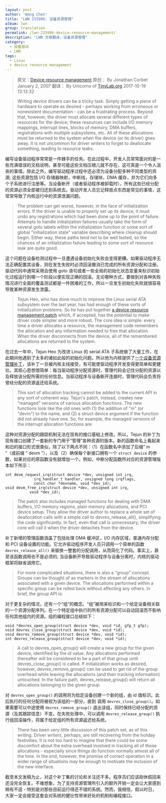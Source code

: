 ```yaml
---
layout: post
author: 'Wang Chen'
title: "LWN 215996: 设备资源管理"
album: lwn
group: translation
permalink: /lwn-215996-device-resource-management/
description: "LWN 文章翻译，设备资源管理"
category:
  - 设备驱动
  - LWN
tags:
  - Linux
  - device resource management
---
```


> 原文：[Device resource management](https://lwn.net/Articles/215996/)
> 原创：
>      By Jonathan Corbet
>      January 2, 2007
> 翻译：
>      By Unicornx of [TinyLab.org][1]
>      2017-10-19 13:13:32

> Writing device drivers can be a tricky task. Simply getting a piece of hardware to operate as desired - perhaps working from erroneous or nonexistent documentation - can be a frustrating process. Beyond that, however, the driver must allocate several different types of resources for the device; these resources can include I/O memory mappings, interrupt lines, blocks of memory, DMA buffers, registrations with multiple subsystems, etc. All of these allocations must be returned to the system when the device (or its driver) goes away. It is not uncommon for driver writers to forget to deallocate something, leading to resource leaks.

编写设备驱动程序常常是一件棘手的任务。在此过程中，开发人员常常面对的是一些充满错误的文档说明，甚至可能这些文档压根儿就不存在，这可真是一个令人沮丧的事情。除此之外，编写驱动程序过程中还必须为设备分配多种不同类型的资源; 这些资源包括 I/O 存储器映射，中断线，存储块，DMA 缓存，并为它们向多个子系统进行注册等。当设备断开（或者驱动程序被卸载时），所有这些已经分配的资源必须全部被归还到系统去。驱动开发人员忘记释放点东西是常见的事情，这常常导致了内核运行中的资源泄漏问题。
 
> The problem can get worse, however, in the face of initialization errors. If the driver is unable to properly set up its device, it must undo any registrations which had been done up to the point of failure. Attempts to handle initialization failures usually take the form of several goto labels within the initialization function or some sort of global "initialization state" variable describing where cleanup should begin. Either way, these paths tend not to be well tested, so the chances of an initialization failure leading to some sort of resource leak are quite good.

这个问题在设备检测过程中一旦遭遇设备初始化失败会变得更糟。如果驱动程序无法正确配置其设备，则在发生失败时必须回滚撤消已完成的所有资源分配和注册。驱动代码中通常采用会使用 goto 语句或者一些全局的初始化状态变量来标识初始化过程运行到哪一个阶段以便实现正确的回滚。无论哪种方式，要做到对各种失败情况进行全面的覆盖测试都是一件困难的工作，所以一旦发生初始化失败就很容易导致某种资源发生泄露。
 
> Tejun Heo, who has done much to improve the Linux serial ATA subsystem over the last year, has had enough of these sorts of initialization problems. So he has put together [a device resource management patch](http://lwn.net/Articles/215861/) which, if accepted, has the potential to make driver code simpler and more robust. The core idea is simple: every time a driver allocates a resource, the management code remembers the allocation and any information needed to free that allocation. When the driver disconnects from the device, all of the remembered allocations are returned to the system.

在过去一年中，Tejun Heo 为改进 Linux 的 serial  ATA 子系统做了大量工作，在此期间他遇到了太多的诸如此般的初始化问题。所以他为内核提供了[一个设备资源管理补丁](http://lwn.net/Articles/215861/)，该补丁一旦被内核主线接受，有可能使驱动程序开发变得更简单和更健壮。其核心思想很简单：每当驱动程序分配资源时，管理代码会记住分配的资源以及释放该分配所需的任何信息。当驱动程序与设备断开连接时，管理代码会负责将曾经分配的资源返还给系统。
 
> This sort of allocation tracking cannot be added to the current API in any sort of coherent way. Tejun's patch, instead, creates new "managed" versions of various allocation functions. The new functions look like the old ones with (1) the addition of "m" (or "devm") to the name, and (2) a struct device argument if the function did not already have one. So, for example, the managed versions of the interrupt allocation functions are:

这种对资源分配的跟踪机制无法在现有的接口基础上修改。所以，Tejun 的补丁为现有接口创建了一套新的专门用于“管理”各种资源的版本。新的函数命名上看起来和旧的接口形式很类似，除了以下两点不同：（1）在函数名中添加了后缀“ m ”（或前缀 “ devm ”），以及（2）确保每个新接口拥有一个 `struct device` 的参数，如果对应的原函数没有就增加一个。例如，中断分配函数所对应的资源管理版本如下所示：
 
	int devm_request_irq(struct device *dev, unsigned int irq,
			     irq_handler_t handler, unsigned long irqflags,
			     const char *devname, void *dev_id);
	void devm_free_irq(struct device *dev, unsigned int irq, 
			   void *dev_id);
 
> The patch also includes managed functions for dealing with DMA buffers, I/O memory regions, plain memory allocations, and PCI device setup. They allow the driver author to replace a whole set of deallocation calls with a simple call to devres_release_all(), simplifying the code significantly. In fact, even that call is unnecessary; the driver core will call it when the driver detaches from the device.

补丁新增的管理函数涵盖了包括处理 DMA 缓冲区，I/O 内存区域，普通内存分配和 PCI 设备设置的功能。它允许驱动程序开发人员只调用一个简单的函数 `devres_release_all()` 来替换一整套的分配调用，从而简化了代码。事实上，甚至该函数调用也不是必须的; 当设备断开导致驱动程序与设备分离时，内核的驱动框架将缺省调用它。
 
> For more complicated situations, there is also a "group" concept. Groups can be thought of as markers in the stream of allocations associated with a given device. The allocations performed within a specific group can be rolled back without affecting any others. In brief, the group API is:

对于更复杂的情况，还有一个“组”的概念。“组”被用来标识和一个给定设备相关联的一个资源分配序列。在一个特定组中执行的所有资源分配可以自动回滚而不影响任何其他组内的资源。组的编程接口总结如下：

	void *devres_open_group(struct device *dev, void *id, gfp_t gfp);
	void devres_close_group(struct device *dev, void *id);
	void devres_remove_group(struct device *dev, void *id);
	int devres_release_group(struct device *dev, void *id);
 
> A call to devres_open_group() will create a new group for the given device, identified by the id value. Any allocations performed thereafter will be considered to be a part of that group until devres_close_group() is called. If initialization works as desired, however, devres_remove_group() can be used to get rid of the group overhead while leaving the allocations (and their tracking information) untouched. In the failure path, devres_release_group() will return all allocations belonging to the given group.

对 `devres_open_group()` 的调用将为给定设备创建一个新的组，由 id 值标识。此后执行的任何分配将被视为该组的一部分，直到 调用 `devres_close_group()`。如果需要可以中途使用 `devres_remove_group()` 退出该组，同时保持已经分配的资源（及其跟踪信息）不变。在失败处理中，可以调用 `devres_release_group()` 执行组回滚操作，将属于给定组的所有资源返还给系统。
 
> There has been very little discussion of this patch set, as of this writing. Driver writers, perhaps, are still recovering from the holiday festivities. It is not too hard to imagine that there could be some discomfort about the extra overhead involved in tracking all of those allocations - especially since things do function normally almost all of the time. In the end, however, the promise of correct operation in a wider range of situations may be enough to motivate the inclusion of the new interface.

截至本文发稿为止，对这个补丁集的讨论和关注还不多。程序员们应该刚休假回来还没完全恢复。不难想象，为了支持资源管理所引入的额外开销一定会让大家感到稍有不适 - 特别是对那些目前运行得还不错的系统。然而，我相信，假以时日，大家一定会接受这套会对系统的健壮性带来好处的机制和编程接口。

[1]: http://tinylab.org
